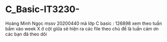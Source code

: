 # C_Basic-IT3230-
Hoàng Minh Ngọc mssv 20200440 mã lớp C basic : 126898
xem theo tuần bấm vào week X ở cột giữa sẽ hiện ra các file theo chủ đề là tuần 
cảm ơn các bạn đã theo dõi
